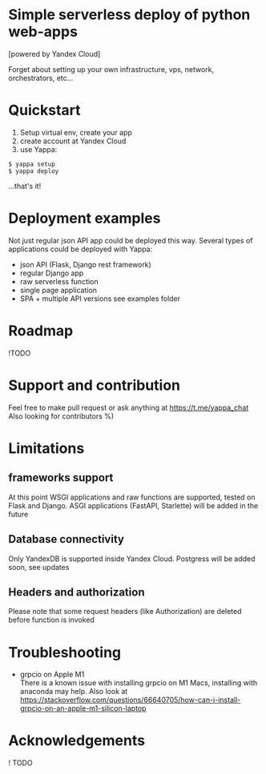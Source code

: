 # Simple serverless deploy of python web-apps 
[powered by Yandex Cloud]

Forget about setting up your own infrastructure, vps, network,
orchestrators, etc...

# Quickstart
1. Setup virtual env, create your app
2. create account at Yandex Cloud
3. use Yappa:
```shell
$ yappa setup
$ yappa deploy
 ```
...that's it!
# Deployment examples
Not just regular json API app could be deployed this way. Several types of
applications could be deployed with Yappa:
- json API (Flask, Django rest framework)
- regular Django app
- raw serverless function
- single page application 
- SPA + multiple API versions
see examples folder
# Roadmap
!TODO
# Support and contribution
Feel free to make pull request or ask anything at https://t.me/yappa_chat
Also looking for contributors %)
# Limitations
## frameworks support
At this point WSGI applications and raw functions are supported, 
tested on Flask and Django. ASGI applications (FastAPI, Starlette) will be added in the future
## Database connectivity
Only YandexDB is supported inside Yandex Cloud. Postgress will be added soon, see updates
## Headers and authorization
Please note that some request headers (like Authorization) are deleted before function is invoked 
# Troubleshooting
- grpcio on Apple M1   
There is a known issue with installing grpcio on M1 Macs, 
  installing with anaconda may help. Also look at 
  https://stackoverflow.com/questions/66640705/how-can-i-install-grpcio-on-an-apple-m1-silicon-laptop
  

  
# Acknowledgements
! TODO